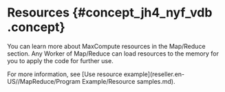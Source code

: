 # Resources {#concept_jh4_nyf_vdb .concept}

You can learn more about MaxCompute resources in the Map/Reduce section. Any Worker of Map/Reduce can load resources to the memory for you to apply the code for further use.

For more information, see [Use resource example](reseller.en-US//MapReduce/Program Example/Resource samples.md).

